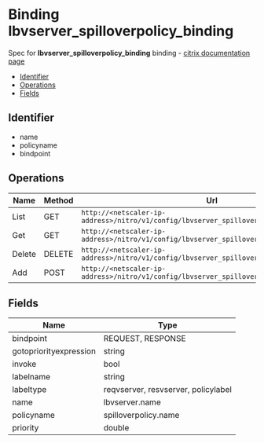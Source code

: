 # Binding lbvserver_spilloverpolicy_binding

Spec for **lbvserver_spilloverpolicy_binding** binding - [citrix documentation page](https://developer-docs.citrix.com/projects/netscaler-nitro-api/en/11.0/configuration/load-balancing/lbvserver_spilloverpolicy_binding/lbvserver_spilloverpolicy_binding/)

- [Identifier](#identifier)
- [Operations](#operations)
- [Fields](#fields)

## Identifier

- name
- policyname
- bindpoint

## Operations

| Name | Method | Url |
|----|----|----|
| List | GET | `http://<netscaler-ip-address>/nitro/v1/config/lbvserver_spilloverpolicy_binding` |
| Get | GET | `http://<netscaler-ip-address>/nitro/v1/config/lbvserver_spilloverpolicy_binding/<name>` |
| Delete | DELETE | `http://<netscaler-ip-address>/nitro/v1/config/lbvserver_spilloverpolicy_binding/<name>` |
| Add | POST | `http://<netscaler-ip-address>/nitro/v1/config/lbvserver_spilloverpolicy_binding` |

## Fields

| Name | Type |
|----|----|
| bindpoint | REQUEST, RESPONSE |
| gotopriorityexpression | string |
| invoke | bool |
| labelname | string |
| labeltype | reqvserver, resvserver, policylabel |
| name | lbvserver.name |
| policyname | spilloverpolicy.name |
| priority | double |

